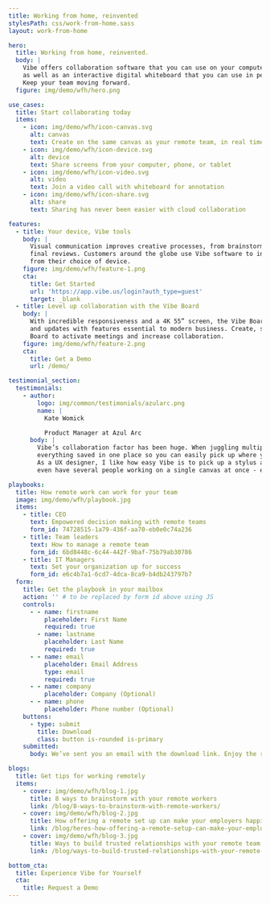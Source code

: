 ```yaml
---
title: Working from home, reinvented
stylesPath: css/work-from-home.sass
layout: work-from-home

hero:
  title: Working from home, reinvented.
  body: |
    Vibe offers collaboration software that you can use on your computer or tablet,
    as well as an interactive digital whiteboard that you can use in person.
    Keep your team moving forward.
  figure: img/demo/wfh/hero.png

use_cases:
  title: Start collaborating today
  items:
    - icon: img/demo/wfh/icon-canvas.svg
      alt: canvas
      text: Create on the same canvas as your remote team, in real time
    - icon: img/demo/wfh/icon-device.svg
      alt: device
      text: Share screens from your computer, phone, or tablet
    - icon: img/demo/wfh/icon-video.svg
      alt: video
      text: Join a video call with whiteboard for annotation
    - icon: img/demo/wfh/icon-share.svg
      alt: share
      text: Sharing has never been easier with cloud collaboration

features:
  - title: Your device, Vibe tools
    body: |
      Visual communication improves creative processes, from brainstorming sessions to stand up meetings to making
      final reviews. Customers around the globe use Vibe software to intuitively collaborate together in real time
      from their choice of device.
    figure: img/demo/wfh/feature-1.png
    cta:
      title: Get Started
      url: 'https://app.vibe.us/login?auth_type=guest'
      target: _blank
  - title: Level up collaboration with the Vibe Board
    body: |
      With incredible responsiveness and a 4K 55” screen, the Vibe Board takes the ease of traditional whiteboards
      and updates with features essential to modern business. Create, sketch, annotate, and present with the Vibe
      Board to activate meetings and increase collaboration.
    figure: img/demo/wfh/feature-2.png
    cta:
      title: Get a Demo
      url: /demo/

testimonial_section:
  testimonials:
    - author:
        logo: img/common/testimonials/azularc.png
        name: |
          Kate Womick

          Product Manager at Azul Arc
      body: |
        Vibe’s collaboration factor has been huge. When juggling multiple clients, it’s incredibly helpful to have
        everything saved in one place so you can easily pick up where you left off.
        As a UX designer, I like how easy Vibe is to pick up a stylus and sketch on. And for big projects we can
        even have several people working on a single canvas at once - even from remote locations.

playbooks:
  title: How remote work can work for your team
  image: img/demo/wfh/playbook.jpg
  items:
    - title: CEO
      text: Empowered decision making with remote teams
      form_id: 74728515-1a79-436f-aa70-eb0e0c74a236
    - title: Team leaders
      text: How to manage a remote team
      form_id: 6bd8448c-6c44-442f-9baf-75b79ab30786
    - title: IT Managers
      text: Set your organization up for success
      form_id: e6c4b7a1-6cd7-4dca-8ca9-b4db243797b7
  form:
    title: Get the playbook in your mailbox
    action: '' # to be replaced by form id above using JS
    controls:
      - - name: firstname
          placeholder: First Name
          required: true
        - name: lastname
          placeholder: Last Name
          required: true
      - - name: email
          placeholder: Email Address
          type: email
          required: true
      - - name: company
          placeholder: Company (Optional)
      - - name: phone
          placeholder: Phone number (Optional)
    buttons:
      - type: submit
        title: Download
        class: button is-rounded is-primary
    submitted:
      body: We’ve sent you an email with the download link. Enjoy the reading.

blogs:
  title: Get tips for working remotely
  items:
    - cover: img/demo/wfh/blog-1.jpg
      title: 8 ways to brainstorm with your remote workers
      link: /blog/8-ways-to-brainstorm-with-remote-workers/
    - cover: img/demo/wfh/blog-2.jpg
      title: How offering a remote set up can make your employers happier
      link: /blog/heres-how-offering-a-remote-setup-can-make-your-employees-happier/
    - cover: img/demo/wfh/blog-3.jpg
      title: Ways to build trusted relationships with your remote team
      link: /blog/ways-to-build-trusted-relationships-with-your-remote-team/

bottom_cta:
  title: Experience Vibe for Yourself
  cta:
    title: Request a Demo
---
```

